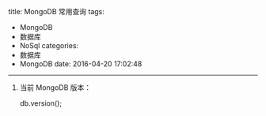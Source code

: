 title: MongoDB 常用查询
tags:
  - MongoDB
  - 数据库
  - NoSql
categories:
  - 数据库
  - MongoDB
date: 2016-04-20 17:02:48
---


1. 当前 MongoDB 版本：

	db.version();
